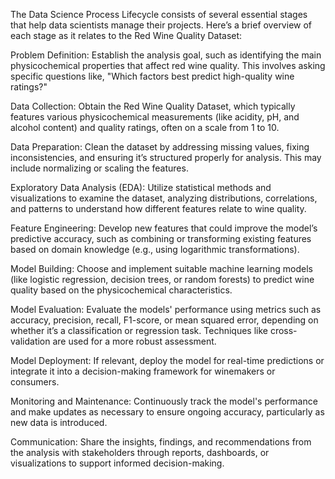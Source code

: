 The Data Science Process Lifecycle consists of several essential stages that help data scientists manage their projects. Here’s a brief overview of each stage as it relates to the Red Wine Quality Dataset:

Problem Definition: Establish the analysis goal, such as identifying the main physicochemical properties that affect red wine quality. This involves asking specific questions like, "Which factors best predict high-quality wine ratings?"

Data Collection: Obtain the Red Wine Quality Dataset, which typically features various physicochemical measurements (like acidity, pH, and alcohol content) and quality ratings, often on a scale from 1 to 10.

Data Preparation: Clean the dataset by addressing missing values, fixing inconsistencies, and ensuring it’s structured properly for analysis. This may include normalizing or scaling the features.

Exploratory Data Analysis (EDA): Utilize statistical methods and visualizations to examine the dataset, analyzing distributions, correlations, and patterns to understand how different features relate to wine quality.

Feature Engineering: Develop new features that could improve the model’s predictive accuracy, such as combining or transforming existing features based on domain knowledge (e.g., using logarithmic transformations).

Model Building: Choose and implement suitable machine learning models (like logistic regression, decision trees, or random forests) to predict wine quality based on the physicochemical characteristics.

Model Evaluation: Evaluate the models' performance using metrics such as accuracy, precision, recall, F1-score, or mean squared error, depending on whether it’s a classification or regression task. Techniques like cross-validation are used for a more robust assessment.

Model Deployment: If relevant, deploy the model for real-time predictions or integrate it into a decision-making framework for winemakers or consumers.

Monitoring and Maintenance: Continuously track the model's performance and make updates as necessary to ensure ongoing accuracy, particularly as new data is introduced.

Communication: Share the insights, findings, and recommendations from the analysis with stakeholders through reports, dashboards, or visualizations to support informed decision-making.

